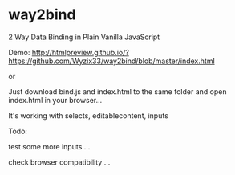 # way2bind
2 Way Data Binding in Plain Vanilla JavaScript

Demo: http://htmlpreview.github.io/?https://github.com/Wyzix33/way2bind/blob/master/index.html

or

Just download bind.js and index.html to the same folder and open index.html in your browser...

It's working with selects, editablecontent, inputs

Todo: 

test some more inputs ...

check browser compatibility ...
